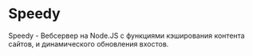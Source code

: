 # Speedy

Speedy - Вебсервер на Node.JS с функциями кэширования контента сайтов, и динамического обновления вхостов. 